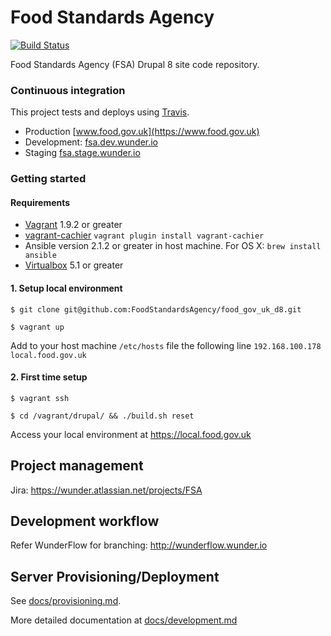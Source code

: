 # Food Standards Agency
[![Build Status](https://travis-ci.com/FoodStandardsAgency/food_gov_uk_d8.svg?branch=master)](https://travis-ci.com/FoodStandardsAgency/food_gov_uk_d8)

Food Standards Agency (FSA) Drupal 8 site code repository.

### Continuous integration
This project tests and deploys using [Travis](https://travis-ci.com/FoodStandardsAgency/food_gov_uk_d8).

* Production [www.food.gov.uk](https://www.food.gov.uk)
* Development: [fsa.dev.wunder.io](https://fsa.dev.wunder.io)
* Staging [fsa.stage.wunder.io](https://fsa.stage.wunder.io)

### Getting started

#### Requirements
- [Vagrant](https://www.vagrantup.com/downloads.html) 1.9.2 or greater
- [vagrant-cachier](https://github.com/fgrehm/vagrant-cachier)
 `vagrant plugin install vagrant-cachier`
- Ansible version 2.1.2 or greater in host machine. For OS X:
 `brew install ansible`
- [Virtualbox](https://www.virtualbox.org/wiki/Downloads) 5.1 or greater

#### 1. Setup local environment

```$ git clone git@github.com:FoodStandardsAgency/food_gov_uk_d8.git```

```$ vagrant up```

Add to your host machine `/etc/hosts` file the following line
```192.168.100.178	local.food.gov.uk```

#### 2. First time setup

```$ vagrant ssh```

```$ cd /vagrant/drupal/ && ./build.sh reset```

Access your local environment at https://local.food.gov.uk

## Project management

Jira: https://wunder.atlassian.net/projects/FSA

## Development workflow

Refer WunderFlow for branching: http://wunderflow.wunder.io

## Server Provisioning/Deployment
See [docs/provisioning.md](docs/provisioning.md).


More detailed documentation at [docs/development.md](docs/development.md)
